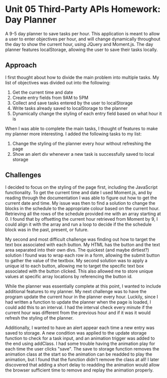 # Unit 05 Third-Party APIs Homework: Day Planner

A 9-5 day planner to save tasks per hour. This application is meant to allow a user to enter objectives per hour, and will change dynamically throughout the day to show the current hour, using JQuery and Moment.js. The day planner features localStorage, allowing the user to save their tasks locally.

## Approach

I first thought about how to divide the main problem into multiple tasks. My list of objectives was divided out into the following:

1. Get the current time and date
2. Create entry fields from 9AM to 5PM
3. Collect and save tasks entered by the user to localStorage
4. Write tasks already saved to localStorage to the planner
5. Dynamically change the styling of each entry field based on what hour it is

When I was able to complete the main tasks, I thought of features to make my planner more interesting. I added the following tasks to my list:

1. Change the styling of the planner every hour without refreshing the page
2. Show an alert div whenever a new task is successfully saved to local storage

## Challenges

I decided to focus on the styling of the page first, including the JavaScript functionality. To get the current time and date I used Moment.js, and by reading through the documentation I was able to figure out how to get the current date and time. My issue was then to find a solution to change the blocks in the schedule to the appropriate colour based on the current hour. Retrieving all the rows of the schedule provided me with an array starting at 0. I found that by offsetting the current hour retrieved from Moment by 9, I could align it with the array and run a loop to decide if the the schedule block was in the past, present, or future.

My second and most difficult challenge was finding out how to target the text box associated with each button. My HTML has the button and the text area separated into their own divs. The quickest (and maybe dirtiest?) solution I found was to wrap each row in a form, allowing the submit button to gather the value of the textbox. My second solution was to apply a unique id to each button, allowing me to target the specific text box associated with the button clicked. This also allowed me to store unique values at specific array locations by referencing the button id.

While the planner was essentially complete at this point, I wanted to include additional features to my planner. My next challenge was to have the program update the current hour in the planner every hour. Luckily, since I had written a function to update the planner when the page is loaded, I could add this to an interval. I had the interval check every minute if the current hour was different from the previous hour and if it was it would refresh the styling of the planner. 

Additionally, I wanted to have an alert appear each time a new entry was saved to storage. A new condition was applied to the update storage function to check for a task input, and an animation trigger was added to the end using addClass. I had some trouble having the animation play for each time the user clicks "save". The save to storage function removes the animation class at the start so the animation can be readded to play the animation, but I found that the function didn't remove the class at all! I later discovered that adding a short delay to readding the animation would allow the browser sufficient time to remove and replay the animation properly.